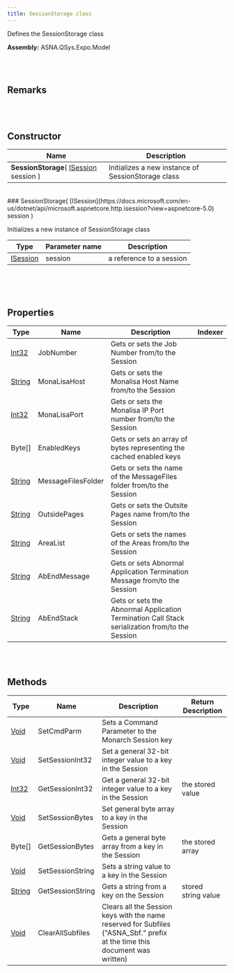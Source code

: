 ```yaml
---
title: SessionStorage class
---
```


Defines the SessionStorage class

**Assembly:** ASNA.QSys.Expo.Model

<br>
<br>

## Remarks

<br>
<br>

## Constructor

| Name |  Description 
| --- | --- 
| **SessionStorage**( [ISession](https://docs.microsoft.com/en-us/dotnet/api/microsoft.aspnetcore.http.isession?view=aspnetcore-5.0) session ) | Initializes a new instance of SessionStorage class

<br>
### SessionStorage( [ISession](https://docs.microsoft.com/en-us/dotnet/api/microsoft.aspnetcore.http.isession?view=aspnetcore-5.0) session )

Initializes a new instance of SessionStorage class

| Type | Parameter name | Description
| --- | --- | ---
| [ISession](https://docs.microsoft.com/en-us/dotnet/api/microsoft.aspnetcore.http.isession?view=aspnetcore-5.0) | session | a reference to a session 

<br>

<br>
<br>

## Properties

| Type | Name | Description | Indexer
| --- | --- | --- | --- 
| [Int32](https://docs.microsoft.com/en-us/dotnet/api/system.int32?view=net-5.0) | JobNumber | Gets or sets the Job Number from/to the Session | 
| [String](https://docs.microsoft.com/en-us/dotnet/api/system.string?view=net-5.0) | MonaLisaHost | Gets or sets the Monalisa Host Name from/to the Session | 
| [Int32](https://docs.microsoft.com/en-us/dotnet/api/system.int32?view=net-5.0) | MonaLisaPort | Gets or sets the Monalisa IP Port number from/to the Session | 
| Byte[] | EnabledKeys | Gets or sets an array of bytes representing the cached enabled keys | 
| [String](https://docs.microsoft.com/en-us/dotnet/api/system.string?view=net-5.0) | MessageFilesFolder | Gets or sets the name of the MessageFiles folder from/to the Session | 
| [String](https://docs.microsoft.com/en-us/dotnet/api/system.string?view=net-5.0) | OutsidePages | Gets or sets the Outsite Pages name from/to the Session | 
| [String](https://docs.microsoft.com/en-us/dotnet/api/system.string?view=net-5.0) | AreaList | Gets or sets the names of the Areas from/to the Session | 
| [String](https://docs.microsoft.com/en-us/dotnet/api/system.string?view=net-5.0) | AbEndMessage | Gets or sets Abnormal Application Termination Message from/to the Session | 
| [String](https://docs.microsoft.com/en-us/dotnet/api/system.string?view=net-5.0) | AbEndStack | Gets or sets the Abnormal Application Termination Call Stack serialization from/to the Session | 

<br>
<br>

## Methods

| Type | Name | Description | Return Description 
| --- | --- | --- | --- 
| [Void](https://docs.microsoft.com/en-us/dotnet/api/system.void?view=net-5.0) | SetCmdParm | Sets a Command Parameter to the Monarch Session key | 
| [Void](https://docs.microsoft.com/en-us/dotnet/api/system.void?view=net-5.0) | SetSessionInt32 | Set a general 32-bit integer value to a key in the Session | 
| [Int32](https://docs.microsoft.com/en-us/dotnet/api/system.int32?view=net-5.0) | GetSessionInt32 | Get a general 32-bit integer value to a key in the Session | the stored value
| [Void](https://docs.microsoft.com/en-us/dotnet/api/system.void?view=net-5.0) | SetSessionBytes | Set general byte array to a key in the Session | 
| Byte[] | GetSessionBytes | Gets a general byte array from a key in the Session | the stored array
| [Void](https://docs.microsoft.com/en-us/dotnet/api/system.void?view=net-5.0) | SetSessionString | Sets a string value to a key in the Session | 
| [String](https://docs.microsoft.com/en-us/dotnet/api/system.string?view=net-5.0) | GetSessionString | Gets a string from a key on the Session | stored string value
| [Void](https://docs.microsoft.com/en-us/dotnet/api/system.void?view=net-5.0) | ClearAllSubfiles | Clears all the Session keys with the name reserved for Subfiles ("ASNA_Sbf." prefix at the time this document was written) | 

<br>
<br>

